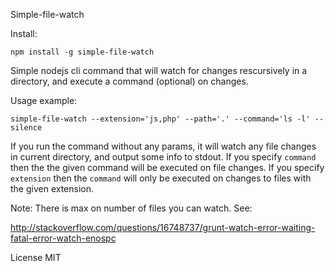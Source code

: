 Simple-file-watch

Install: 

    npm install -g simple-file-watch

Simple nodejs cli command that will watch for changes rescursively in a directory,
and execute a command (optional) on changes. 

Usage example: 

    simple-file-watch --extension='js,php' --path='.' --command='ls -l' --silence

If you run the command without any params, it will watch any file changes in 
current directory, and output some info to stdout. If you specify `command`
then the the given command will be executed on file changes. If you specify `extension`
then the `command` will only be executed on changes to files with the given
extension.

Note: There is max on number of files you can watch. See: 

http://stackoverflow.com/questions/16748737/grunt-watch-error-waiting-fatal-error-watch-enospc

License MIT
